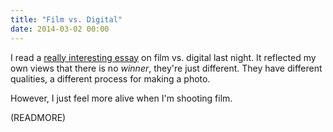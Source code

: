 ```yaml
---
title: "Film vs. Digital"
date: 2014-03-02 00:00
---
```


I read a [really interesting essay](http://blog.mingthein.com/2014/01/26/film-diaries-choosing-film-or-digital-and-a-little-rationale/) on film vs. digital last night. It reflected my own views that there is no _winner_, they're just different. They have different qualities, a different process for making a photo.

However, I just feel more alive when I'm shooting film.

(READMORE)
